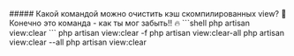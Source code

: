 <question>
##### Какой командой можно очистить кэш скомпилированных view? 🧽
</question>

<description>
Конечно это команда - как ты мог забыть!! 🔥
```shell
php artisan view:clear
```
</description>

<answer>
php artisan view:clear -f
</answer>

<answer>
php artisan view:clear-all
</answer>

<answer>
php artisan view:clear --all
</answer>

<correct>
php artisan view:clear
</correct>
